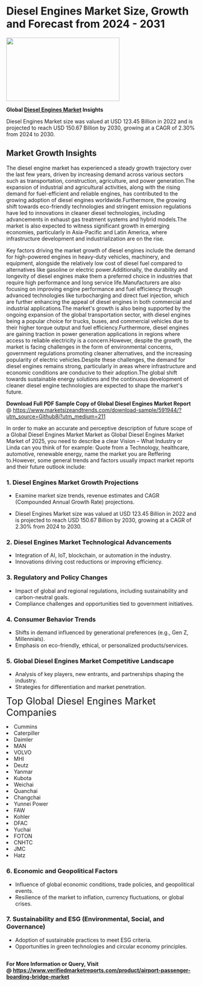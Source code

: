 <H1>Diesel Engines Market Size, Growth and Forecast from 2024 - 2031</H1><img class="aligncenter size-medium wp-image-584254" src="https://thirdeyenews.in/wp-content/uploads/2024/09/Global-Market-Research-300x168.jpeg" alt="" width="300" height="168" /><p><strong>Global&nbsp;<a href="https://www.marketsizeandtrends.com/download-sample/591944/?utm_source=Github8j?utm_medium=211">Diesel Engines Market</a> Insights</strong></p><p>Diesel Engines Market size was valued at USD 123.45 Billion in 2022 and is projected to reach USD 150.67 Billion by 2030, growing at a CAGR of 2.30% from 2024 to 2030.</p><p><h2>Market Growth Insights</h2> <p>The diesel engine market has experienced a steady growth trajectory over the last few years, driven by increasing demand across various sectors such as transportation, construction, agriculture, and power generation.The expansion of industrial and agricultural activities, along with the rising demand for fuel-efficient and reliable engines, has contributed to the growing adoption of diesel engines worldwide.Furthermore, the growing shift towards eco-friendly technologies and stringent emission regulations have led to innovations in cleaner diesel technologies, including advancements in exhaust gas treatment systems and hybrid models.The market is also expected to witness significant growth in emerging economies, particularly in Asia-Pacific and Latin America, where infrastructure development and industrialization are on the rise. </p> <p>Key factors driving the market growth of diesel engines include the demand for high-powered engines in heavy-duty vehicles, machinery, and equipment, alongside the relatively low cost of diesel fuel compared to alternatives like gasoline or electric power.Additionally, the durability and longevity of diesel engines make them a preferred choice in industries that require high performance and long service life.Manufacturers are also focusing on improving engine performance and fuel efficiency through advanced technologies like turbocharging and direct fuel injection, which are further enhancing the appeal of diesel engines in both commercial and industrial applications.The market's growth is also being supported by the ongoing expansion of the global transportation sector, with diesel engines being a popular choice for trucks, buses, and commercial vehicles due to their higher torque output and fuel efficiency.Furthermore, diesel engines are gaining traction in power generation applications in regions where access to reliable electricity is a concern.However, despite the growth, the market is facing challenges in the form of environmental concerns, government regulations promoting cleaner alternatives, and the increasing popularity of electric vehicles.Despite these challenges, the demand for diesel engines remains strong, particularly in areas where infrastructure and economic conditions are conducive to their adoption.The global shift towards sustainable energy solutions and the continuous development of cleaner diesel engine technologies are expected to shape the market's future.</p><p><span class=""><strong>Download Full PDF Sample Copy of Global Diesel Engines Market Report</strong> @ <a href="https://www.marketsizeandtrends.com/download-sample/591944/?utm_source=Github8j?utm_medium=211" target="_blank">https://www.marketsizeandtrends.com/download-sample/591944/?utm_source=Github8j?utm_medium=211</a></span></p><p>In order to make an accurate and perceptive description of future scope of a Global&nbsp;Diesel Engines Market Market as Global&nbsp;Diesel Engines Market Market of 2025, you need to describe a clear Vision &ndash; What Industry or Linda can you think of for example: Quote from a Technology, healthcare, automotive, renewable energy, name the market you are Reffering to.However, some general trends and factors usually impact market reports and their future outlook include:</p><h3>1.&nbsp;<strong>Diesel Engines Market Growth Projections</strong></h3><ul><li>Examine market size trends, revenue estimates and CAGR (Compounded Annual Growth Rate) projections.</li><li><p>Diesel Engines Market size was valued at USD 123.45 Billion in 2022 and is projected to reach USD 150.67 Billion by 2030, growing at a CAGR of 2.30% from 2024 to 2030.</p></li></ul><h3>2.&nbsp;<strong>Diesel Engines Market Technological Advancements</strong></h3><ul><li>Integration of AI, IoT, blockchain, or automation in the industry.</li><li>Innovations driving cost reductions or improving efficiency.</li></ul><h3>3.&nbsp;<strong>Regulatory and Policy Changes</strong></h3><ul><li>Impact of global and regional regulations, including sustainability and carbon-neutral goals.</li><li>Compliance challenges and opportunities tied to government initiatives.</li></ul><h3>4.&nbsp;<strong>Consumer Behavior Trends</strong></h3><ul><li>Shifts in demand influenced by generational preferences (e.g., Gen Z, Millennials).</li><li>Emphasis on eco-friendly, ethical, or personalized products/services.</li></ul><h3>5.&nbsp;<strong>Global Diesel Engines Market Competitive Landscape</strong></h3><ul><li>Analysis of key players, new entrants, and partnerships shaping the industry.</li><li>Strategies for differentiation and market penetration.</li></ul><p data-pm-slice="1 1 []"><span style="color: inherit; font-family: inherit; font-size: 25px;">Top Global Diesel Engines Market Companies</span></p><div class="" data-test-id=""><p><li> Cummins</li><li> Caterpiller</li><li> Daimler</li><li> MAN</li><li> VOLVO</li><li> MHI</li><li> Deutz</li><li> Yanmar</li><li> Kubota</li><li> Weichai</li><li> Quanchai</li><li> Changchai</li><li> Yunnei Power</li><li> FAW</li><li> Kohler</li><li> DFAC</li><li> Yuchai</li><li> FOTON</li><li> CNHTC</li><li> JMC</li><li> Hatz</li></p></div><h3>6.&nbsp;<strong>Economic and Geopolitical Factors</strong></h3><ul><li>Influence of global economic conditions, trade policies, and geopolitical events.</li><li>Resilience of the market to inflation, currency fluctuations, or global crises.</li></ul><h3>7.&nbsp;<strong>Sustainability and ESG (Environmental, Social, and Governance)</strong></h3><ul><li>Adoption of sustainable practices to meet ESG criteria.</li><li>Opportunities in green technologies and circular economy principles.</li></ul><h2><strong style="font-size: 14px;">For More Information or Query, Visit @&nbsp;</strong><a style="background-color: #ffffff; font-size: 14px;" href="https://www.marketsizeandtrends.com/report/diesel-engines-market/" target="_blank">https://www.verifiedmarketreports.com/product/airport-passenger-boarding-bridge-market</a></h2>